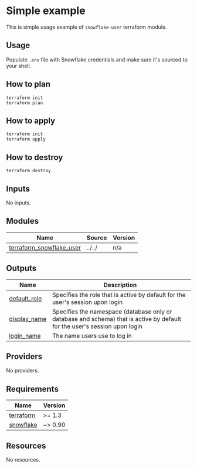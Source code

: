 # Simple example

This is simple usage example of `snowflake-user` terraform module.

## Usage
Populate `.env` file with Snowflake credentials and make sure it's sourced to your shell.

## How to plan

```shell
terraform init
terraform plan
```

## How to apply

```shell
terraform init
terraform apply
```

## How to destroy

```shell
terraform destroy
```

<!-- BEGIN_TF_DOCS -->




## Inputs

No inputs.

## Modules

| Name | Source | Version |
|------|--------|---------|
| <a name="module_terraform_snowflake_user"></a> [terraform\_snowflake\_user](#module\_terraform\_snowflake\_user) | ../../ | n/a |

## Outputs

| Name | Description |
|------|-------------|
| <a name="output_default_role"></a> [default\_role](#output\_default\_role) | Specifies the role that is active by default for the user's session upon login |
| <a name="output_display_name"></a> [display\_name](#output\_display\_name) | Specifies the namespace (database only or database and schema) that is active by default for the user's session upon login |
| <a name="output_login_name"></a> [login\_name](#output\_login\_name) | The name users use to log in |

## Providers

No providers.

## Requirements

| Name | Version |
|------|---------|
| <a name="requirement_terraform"></a> [terraform](#requirement\_terraform) | >= 1.3 |
| <a name="requirement_snowflake"></a> [snowflake](#requirement\_snowflake) | ~> 0.90 |

## Resources

No resources.
<!-- END_TF_DOCS -->
